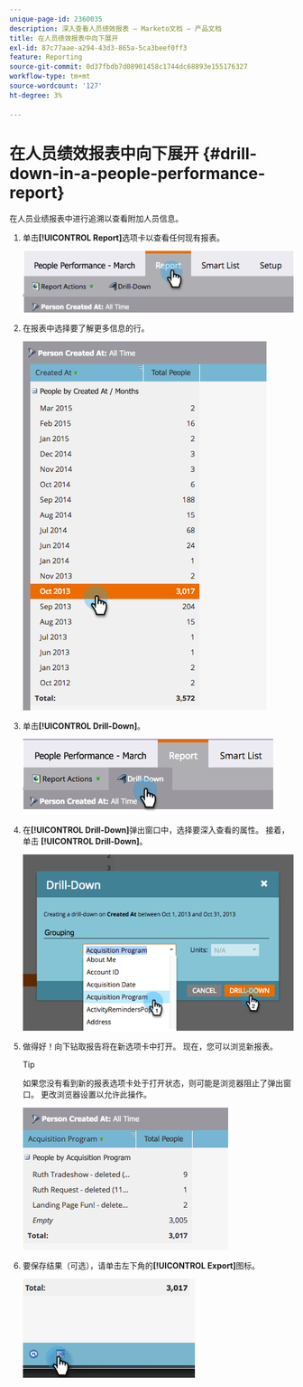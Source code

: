 ```yaml
---
unique-page-id: 2360035
description: 深入查看人员绩效报表 — Marketo文档 — 产品文档
title: 在人员绩效报表中向下展开
exl-id: 87c77aae-a294-43d3-865a-5ca3beef0ff3
feature: Reporting
source-git-commit: 0d37fbdb7d08901458c1744dc68893e155176327
workflow-type: tm+mt
source-wordcount: '127'
ht-degree: 3%

---
```


# 在人员绩效报表中向下展开 {#drill-down-in-a-people-performance-report}

在人员业绩报表中进行追溯以查看附加人员信息。

1. 单击&#x200B;**[!UICONTROL Report]**&#x200B;选项卡以查看任何现有报表。

   ![](assets/one.png)

1. 在报表中选择要了解更多信息的行。

   ![](assets/two.png)

1. 单击&#x200B;**[!UICONTROL Drill-Down]**。

   ![](assets/three.png)

1. 在&#x200B;**[!UICONTROL Drill-Down]**&#x200B;弹出窗口中，选择要深入查看的属性。 接着，单击 **[!UICONTROL Drill-Down]**。

   ![](assets/four.png)

1. 做得好！向下钻取报告将在新选项卡中打开。 现在，您可以浏览新报表。

   >[!TIP]
   >
   >如果您没有看到新的报表选项卡处于打开状态，则可能是浏览器阻止了弹出窗口。 更改浏览器设置以允许此操作。

   ![](assets/five.png)

1. 要保存结果（可选），请单击左下角的&#x200B;**[!UICONTROL Export]**&#x200B;图标。

   ![](assets/six.png)
